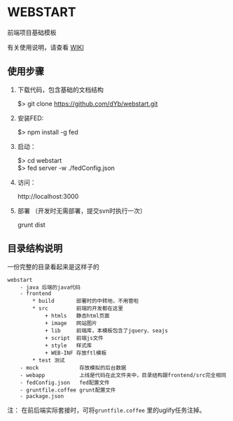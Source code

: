 WEBSTART
========
前端项目基础模板

有关使用说明，请查看 [WIKI](https://github.com/changyou/webstart/wiki)

## 使用步骤

1. 下载代码，包含基础的文档结构
  
	$> git clone https://github.com/dYb/webstart.git

2. 安装FED:

	$> npm install -g fed

3. 启动：

	$> cd webstart  
	$> fed server -w ./fedConfig.json

4. 访问：

	http://localhost:3000

5. 部署 （开发时无需部署，提交svn时执行一次）
	
	grunt dist

## 目录结构说明
一份完整的目录看起来是这样子的

	webstart
		- java 后端的java代码
		- frontend
			* build       部署时的中转地，不用管啦
			* src         前端的开发都在这里
				+ htmls   静态html页面
				+ image   网站图片
				+ lib     前端库，本模板包含了jquery、seajs
				+ script  前端js文件
				+ style   样式库
				+ WEB-INF 存放ftl模板
			* test 测试
		- mock             存放模拟的后台数据 
		- webapp           上线是代码在此文件夹中，目录结构跟frontend/src完全相同
		- fedConfig.json   fed配置文件
		- gruntfile.coffee grunt配置文件
		- package.json

注： 在前后端实际套接时，可将`gruntfile.coffee` 里的uglify任务注掉。
